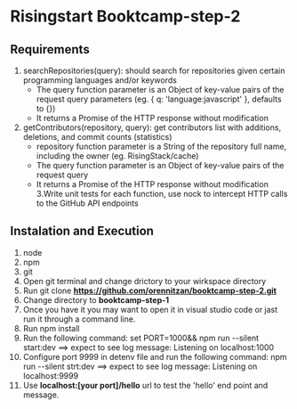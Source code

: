 # Risingstart Booktcamp-step-2

## Requirements

1. searchRepositories(query): should search for repositories given certain programming languages and/or keywords
   - The query function parameter is an Object of key-value pairs of the request query parameters (eg. { q: 'language:javascript' }, defaults to {})
   - It returns a Promise of the HTTP response without modification
2. getContributors(repository, query): get contributors list with additions, deletions, and commit counts (statistics)
   - repository function parameter is a String of the repository full name, including the owner (eg. RisingStack/cache)
   - The query function parameter is an Object of key-value pairs of the request query 
   - It returns a Promise of the HTTP response without modification
3.Write unit tests for each function, use nock to intercept HTTP calls to the GitHub API endpoints

## Instalation and Execution

1. node
2. npm
3. git
4. Open git terminal and change drictory to your wirkspace directory
5. Run git clone **https://github.com/orennitzan/booktcamp-step-2.git**
6. Change directory to **booktcamp-step-1**
7. Once you have it you may want to open it in visual studio code or jast run it through a command line.
8. Run npm install
9. Run the following command: set PORT=1000&&  npm run --silent start:dev ==> expect to see log message: Listening on localhost:1000
10. Configure port 9999 in detenv file and run the following command: npm run --silent strt:dev ==> expect to see log message: Listening on localhost:9999
11. Use **localhost:[your port]/hello** url to test the 'hello' end point and message. 
